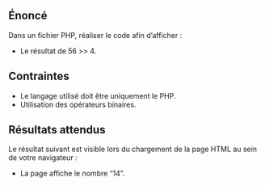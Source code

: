## Énoncé

Dans un fichier PHP, réaliser le code afin d’afficher :

- Le résultat de 56 >> 4.

## Contraintes

- Le langage utilisé doit être uniquement le PHP.
- Utilisation des opérateurs binaires.

## Résultats attendus

Le résultat suivant est visible lors du chargement de la page HTML au sein de votre navigateur :

- La page affiche le nombre “14”.